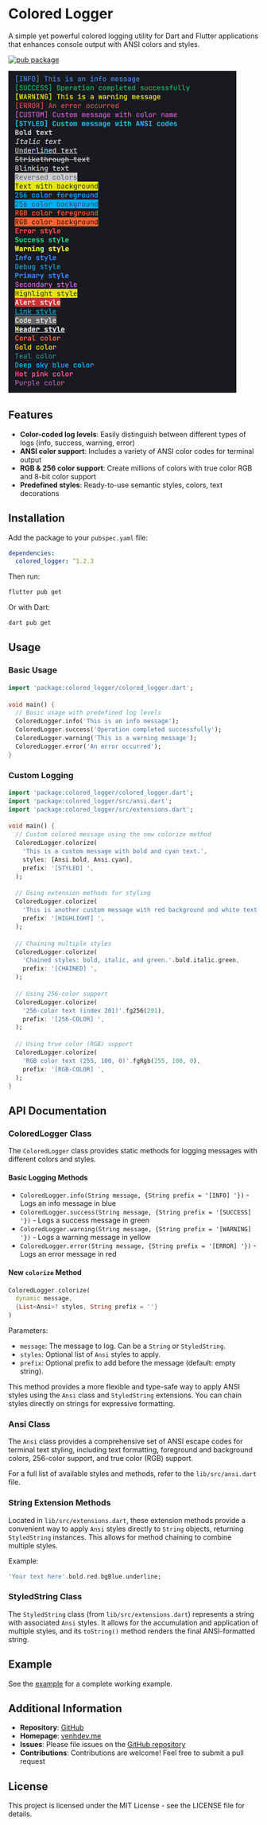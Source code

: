 # Colored Logger

A simple yet powerful colored logging utility for Dart and Flutter applications that enhances console output with ANSI colors and styles.

[![pub package](https://img.shields.io/pub/v/colored_logger.svg)](https://pub.dev/packages/colored_logger)

![Screenshot](https://raw.githubusercontent.com/venhdev/colored_logger/main/screenshots/image.png)

## Features

- **Color-coded log levels**: Easily distinguish between different types of logs (info, success, warning, error)
- **ANSI color support**: Includes a variety of ANSI color codes for terminal output
- **RGB & 256 color support**: Create millions of colors with true color RGB and 8-bit color support
- **Predefined styles**: Ready-to-use semantic styles, colors, text decorations

## Installation

Add the package to your `pubspec.yaml` file:

```yaml
dependencies:
  colored_logger: ^1.2.3
```

Then run:

```bash
flutter pub get
```

Or with Dart:

```bash
dart pub get
```

## Usage

### Basic Usage

```dart
import 'package:colored_logger/colored_logger.dart';

void main() {
  // Basic usage with predefined log levels
  ColoredLogger.info('This is an info message');
  ColoredLogger.success('Operation completed successfully');
  ColoredLogger.warning('This is a warning message');
  ColoredLogger.error('An error occurred');
}
```

### Custom Logging

```dart
import 'package:colored_logger/colored_logger.dart';
import 'package:colored_logger/src/ansi.dart';
import 'package:colored_logger/src/extensions.dart';

void main() {
  // Custom colored message using the new colorize method
  ColoredLogger.colorize(
    'This is a custom message with bold and cyan text.',
    styles: [Ansi.bold, Ansi.cyan],
    prefix: '[STYLED] ',
  );

  // Using extension methods for styling
  ColoredLogger.colorize(
    'This is another custom message with red background and white text.'.bgRed.white,
    prefix: '[HIGHLIGHT] ',
  );

  // Chaining multiple styles
  ColoredLogger.colorize(
    'Chained styles: bold, italic, and green.'.bold.italic.green,
    prefix: '[CHAINED] ',
  );

  // Using 256-color support
  ColoredLogger.colorize(
    '256-color text (index 201)'.fg256(201),
    prefix: '[256-COLOR] ',
  );

  // Using true color (RGB) support
  ColoredLogger.colorize(
    'RGB color text (255, 100, 0)'.fgRgb(255, 100, 0),
    prefix: '[RGB-COLOR] ',
  );
}
```

## API Documentation

### ColoredLogger Class

The `ColoredLogger` class provides static methods for logging messages with different colors and styles.

#### Basic Logging Methods

- `ColoredLogger.info(String message, {String prefix = '[INFO] '})` - Logs an info message in blue
- `ColoredLogger.success(String message, {String prefix = '[SUCCESS] '})` - Logs a success message in green
- `ColoredLogger.warning(String message, {String prefix = '[WARNING] '})` - Logs a warning message in yellow
- `ColoredLogger.error(String message, {String prefix = '[ERROR] '})` - Logs an error message in red

#### New `colorize` Method

```dart
ColoredLogger.colorize(
  dynamic message,
  {List<Ansi>? styles, String prefix = ''}
)
```

Parameters:

- `message`: The message to log. Can be a `String` or `StyledString`.
- `styles`: Optional list of `Ansi` styles to apply.
- `prefix`: Optional prefix to add before the message (default: empty string).

This method provides a more flexible and type-safe way to apply ANSI styles using the `Ansi` class and `StyledString` extensions. You can chain styles directly on strings for expressive formatting.

### Ansi Class

The `Ansi` class provides a comprehensive set of ANSI escape codes for terminal text styling, including text formatting, foreground and background colors, 256-color support, and true color (RGB) support.

For a full list of available styles and methods, refer to the `lib/src/ansi.dart` file.

### String Extension Methods

Located in `lib/src/extensions.dart`, these extension methods provide a convenient way to apply `Ansi` styles directly to `String` objects, returning `StyledString` instances. This allows for method chaining to combine multiple styles.

Example:

```dart
'Your text here'.bold.red.bgBlue.underline;
```

### StyledString Class

The `StyledString` class (from `lib/src/extensions.dart`) represents a string with associated `Ansi` styles. It allows for the accumulation and application of multiple styles, and its `toString()` method renders the final ANSI-formatted string.

## Example

See the [example](example/example.dart) for a complete working example.

## Additional Information

- **Repository**: [GitHub](https://github.com/venhdev/colored_logger)
- **Homepage**: [venhdev.me](https://www.venhdev.me)
- **Issues**: Please file issues on the [GitHub repository](https://github.com/venhdev/colored_logger/issues)
- **Contributions**: Contributions are welcome! Feel free to submit a pull request

## License

This project is licensed under the MIT License - see the LICENSE file for details.
